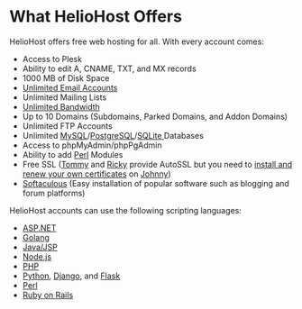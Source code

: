# What HelioHost Offers

HelioHost offers free web hosting for all. With every account comes:

* Access to Plesk
* Ability to edit A, CNAME, TXT, and MX records
* 1000 MB of Disk Space
* [Unlimited Email Accounts](../features/unlimited-email-accounts.md)
* Unlimited Mailing Lists
* [Unlimited Bandwidth](../features/unlimited-bandwidth.md)
* Up to 10 Domains (Subdomains, Parked Domains, and Addon Domains)
* Unlimited FTP Accounts
* Unlimited [MySQL](../management/mysql.md)/[PostgreSQL](../features/postgresql.md)/[SQLite ](../features/sqlite.md)Databases
* Access to phpMyAdmin/phpPgAdmin
* Ability to add [Perl](../tutorials/perl.md) Modules
* Free SSL ([Tommy](../servers/virtual/tommy.md) and [Ricky](../servers/virtual/ricky.md) provide AutoSSL but you need to [install and renew your own certificates](../management/johnny-ssl.md) on [Johnny](../servers/virtual/johnny.md))
* [Softaculous](../features/softaculous.md) (Easy installation of popular software such as blogging and forum platforms)

HelioHost accounts can use the following scripting languages:

* [ASP.NET](../features/asp.net.md)
* [Golang](../tutorials/golang.md)
* [Java/JSP](../features/java.md)
* [Node.js](../tutorials/node.js/)
* [PHP](../features/php.md)
* [Python](../features/python.md), [Django](../tutorials/django.md), and [Flask](../tutorials/flask.md)
* [Perl](../tutorials/perl.md)
* [Ruby on Rails](../tutorials/ror.md)
